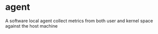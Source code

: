 # agent
A software local agent collect metrics from both user and kernel space against the host machine
